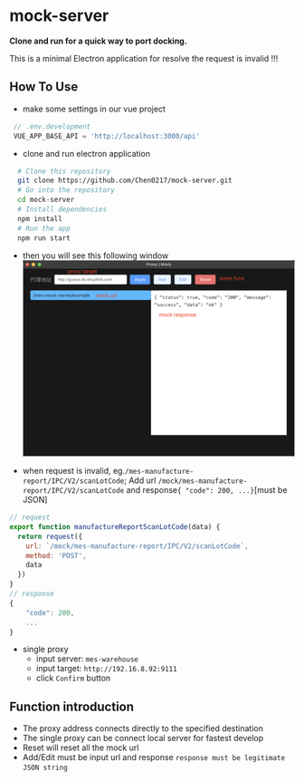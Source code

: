# mock-server

**Clone and run for a quick way to port docking.**

This is a minimal Electron application for resolve the request is invalid !!!

## How To Use

 - make some settings in our vue project
 ```javascript
  // .env.development
  VUE_APP_BASE_API = 'http://localhost:3000/api'
 ```

- clone and run electron application
```bash
  # Clone this repository
  git clone https://github.com/Chen0217/mock-server.git
  # Go into the repository
  cd mock-server
  # Install dependencies
  npm install
  # Run the app
  npm run start
```

- then you will see this following window 
![home](doc1.png)

- when request is invalid, eg.`/mes-manufacture-report/IPC/V2/scanLotCode`; Add url `/mock/mes-manufacture-report/IPC/V2/scanLotCode` and response`{ "code": 200, ...}`[must be JSON]
```javascript
// request
export function manufactureReportScanLotCode(data) {
  return request({
    url: `/mock/mes-manufacture-report/IPC/V2/scanLotCode`,
    method: 'POST',
    data
  })
}
// response
{
    "code": 200,
    ...
}
```

- single proxy
  * input server: `mes-warehouse`
  * input target: `http://192.16.8.92:9111`
  * click `Confirm` button

## Function introduction
* The proxy address connects directly to the specified destination
* The single proxy can be connect local server for fastest develop
* Reset will reset all the mock url
* Add/Edit must be input url and response `response must be legitimate JSON string`
